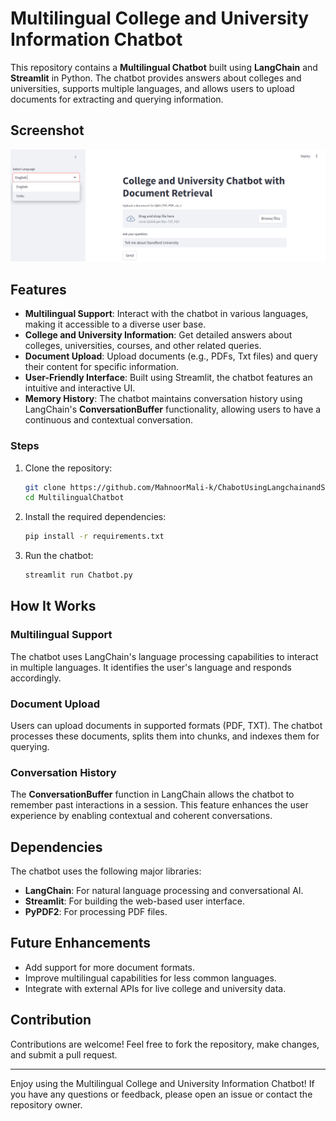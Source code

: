 # Multilingual College and University Information Chatbot

This repository contains a **Multilingual Chatbot** built using **LangChain** and **Streamlit** in Python. The chatbot provides answers about colleges and universities, supports multiple languages, and allows users to upload documents for extracting and querying information.

## Screenshot
![Chatbot Screenshot](bot.png)

## Features
- **Multilingual Support**: Interact with the chatbot in various languages, making it accessible to a diverse user base.
- **College and University Information**: Get detailed answers about colleges, universities, courses, and other related queries.
- **Document Upload**: Upload documents (e.g., PDFs, Txt files) and query their content for specific information.
- **User-Friendly Interface**: Built using Streamlit, the chatbot features an intuitive and interactive UI.
- **Memory History**: The chatbot maintains conversation history using LangChain's **ConversationBuffer** functionality, allowing users to have a continuous and contextual conversation.


### Steps
1. Clone the repository:
   ```bash
   git clone https://github.com/MahnoorMali-k/ChabotUsingLangchainandStreamlit.git
   cd MultilingualChatbot
   ```

2. Install the required dependencies:
   ```bash
   pip install -r requirements.txt
   ```

3. Run the chatbot:
   ```bash
   streamlit run Chatbot.py
   ```

## How It Works

### Multilingual Support
The chatbot uses LangChain's language processing capabilities to interact in multiple languages. It identifies the user's language and responds accordingly.

### Document Upload
Users can upload documents in supported formats (PDF, TXT). The chatbot processes these documents, splits them into chunks, and indexes them for querying.

### Conversation History
The **ConversationBuffer** function in LangChain allows the chatbot to remember past interactions in a session. This feature enhances the user experience by enabling contextual and coherent conversations.

## Dependencies
The chatbot uses the following major libraries:
- **LangChain**: For natural language processing and conversational AI.
- **Streamlit**: For building the web-based user interface.
- **PyPDF2**: For processing PDF files.
  
## Future Enhancements
- Add support for more document formats.
- Improve multilingual capabilities for less common languages.
- Integrate with external APIs for live college and university data.

## Contribution
Contributions are welcome! Feel free to fork the repository, make changes, and submit a pull request.

---

Enjoy using the Multilingual College and University Information Chatbot! If you have any questions or feedback, please open an issue or contact the repository owner.
